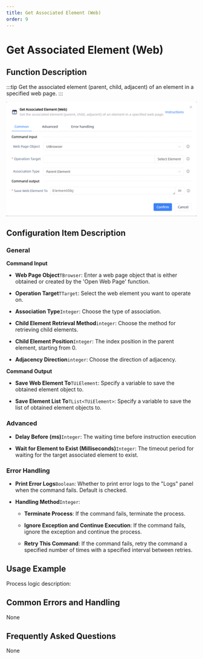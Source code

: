 ```yaml
---
title: Get Associated Element (Web)
order: 9
---
```


# Get Associated Element (Web)

## Function Description

:::tip 
Get the associated element (parent, child, adjacent) of an element in a specified web page.
:::

![Get Associated Element (Web)](../../../assets/Get%20Associated%20Element%20(Web)_command.png)

## Configuration Item Description

### General

**Command Input**

- **Web Page Object**`TBrowser`: Enter a web page object that is either obtained or created by the 'Open Web Page' function.

- **Operation Target**`TTarget`: Select the web element you want to operate on.

- **Association Type**`Integer`: Choose the type of association.

- **Child Element Retrieval Method**`integer`: Choose the method for retrieving child elements.

- **Child Element Position**`Integer`: The index position in the parent element, starting from 0.

- **Adjacency Direction**`integer`: Choose the direction of adjacency.


**Command Output**

- **Save Web Element To**`TUiElement`: Specify a variable to save the obtained element object to.

- **Save Element List To**`TList<TUiElement>`: Specify a variable to save the list of obtained element objects to.

### Advanced

- **Delay Before (ms)**`Integer`: The waiting time before instruction execution

- **Wait for Element to Exist (Milliseconds)**`Integer`: The timeout period for waiting for the target associated element to exist.

### Error Handling

- **Print Error Logs**`Boolean`: Whether to print error logs to the "Logs" panel when the command fails. Default is checked. 

- **Handling Method**`Integer`:

    - **Terminate Process**: If the command fails, terminate the process.

    - **Ignore Exception and Continue Execution**: If the command fails, ignore the exception and continue the process.

    - **Retry This Command**: If the command fails, retry the command a specified number of times with a specified interval between retries.

## Usage Example

Process logic description:

## Common Errors and Handling

None

## Frequently Asked Questions

None

